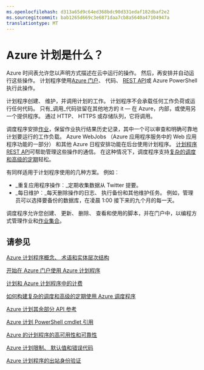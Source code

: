 ```yaml
---
ms.openlocfilehash: d313a65d9c64ed368bdc90d331edaf182dbaf2e2
ms.sourcegitcommit: bab1265d669c3e6871daa7cb8a5640a47104947a
translationtype: MT
---
```

<properties
 pageTitle="Azure 计划是什么？ |Microsoft Azure"
 description="Azure 时间表允许您以声明方式描述在云中运行的操作。 然后，再安排并自动运行这些操作。"
 services="scheduler"
 documentationCenter=".NET"
 authors="krisragh"
 manager="dwrede"
 editor=""/>
<tags
 ms.service="scheduler"
 ms.workload="infrastructure-services"
 ms.tgt_pltfrm="na"
 ms.devlang="dotnet"
 ms.topic="get-started-article"
 ms.date="08/04/2015"
 ms.author="krisragh"/>

# Azure 计划是什么？

Azure 时间表允许您以声明方式描述在云中运行的操作。 然后，再安排并自动运行这些操作。  计划程序使用[Azure 门户](scheduler-get-started-portal.md)、 代码、 [REST API](https://msdn.microsoft.com/library/dn528946)或 Azure PowerShell 执行此操作。

计划程序创建、 维护，并调用计划的工作。  计划程序不会承载任何工作负荷或运行任何代码。 只有_调用_代码驻留在其他地方的 it — 在 Azure，内部，或使用另一个提供程序。 通过 HTTP、 HTTPS 或存储队列，它将调用。

调度程序安排[作业](scheduler-concepts-terms.md)，保留作业执行结果历史记录，其中一个可以审查和明确可靠地计划要运行的工作负载。 Azure WebJobs （Azure 应用程序服务中的 Web 应用程序功能的一部分） 和其他 Azure 日程安排功能在后台使用计划程序。 [计划程序 REST API](https://msdn.microsoft.com/library/dn528946)可帮助管理这些操作的通信。 在这种情况下，调度程序支持[复杂的调度和高级的定期](scheduler-advanced-complexity.md)轻松。

有同样适用于计划程序使用的几种方案。 例如︰

+ _重复应用程序操作︰_定期收集数据从 Twitter 提要。
+ _每日维护︰_每天删除操作的日志、 执行备份和其他维护任务。 例如，管理员可以选择要备份的数据库，在凌晨 1:00 接下来的九个月的每一天。

调度程序允许您创建、 更新、 删除、 查看和使用的脚本，并在门户中，以编程方式管理作业和[作业集合](scheduler-concepts-terms.md)。

## 请参见

 [Azure 计划程序概念、 术语和实体层次结构](scheduler-concepts-terms.md)

 [开始在 Azure 门户使用 Azure 计划程序](scheduler-get-started-portal.md)

 [计划和 Azure 计划程序中的计费](scheduler-plans-billing.md)

 [如何构建复杂的调度和高级的定期使用 Azure 调度程序](scheduler-advanced-complexity.md)

 [Azure 计划其余部分 API 参考](https://msdn.microsoft.com/library/dn528946)

 [Azure 计划 PowerShell cmdlet 引用](scheduler-powershell-reference.md)

 [Azure 的计划程序的高可用性和可靠性](scheduler-high-availability-reliability.md)

 [Azure 计划限制、 默认值和错误代码](scheduler-limits-defaults-errors.md)

 [Azure 计划程序的出站身份验证](scheduler-outbound-authentication.md)
